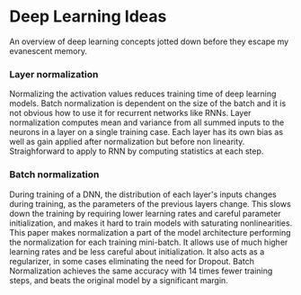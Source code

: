 # Deep Learning Ideas
An overview of deep learning concepts jotted down before they escape my evanescent memory.

### Layer normalization
Normalizing the activation values reduces training time of deep learning models. Batch normalization is dependent on the size of the batch and it is not obvious how to use it for recurrent networks like RNNs. Layer normalization computes mean and variance from all summed inputs to the neurons in a layer on a single training case. Each layer has its own bias as well as gain applied after normalization but before non linearity. Straighforward to apply to RNN by computing statistics at each step.


### Batch normalization
During training of a DNN, the distribution of each layer's inputs changes during training, as the parameters of the previous layers change. This slows down the training by requiring lower learning rates and careful parameter initialization, and makes it hard to train models with saturating nonlinearities. This paper makes normalization a part of the model architecture performing the normalization for each training mini-batch. It allows use of much higher learning rates and be less careful about initialization. It also acts as a regularizer, in some cases eliminating the need for Dropout. Batch Normalization achieves the same accuracy with 14 times fewer training steps, and beats the original model by a significant margin.

